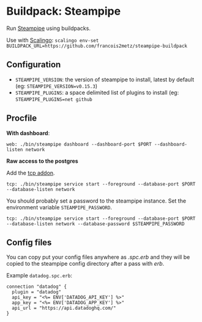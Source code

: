 # Buildpack: Steampipe

Run [Steampipe][] using buildpacks.

Use with [Scalingo][]: `scalingo env-set BUILDPACK_URL=https://github.com/francois2metz/steampipe-buildpack`

## Configuration

- `STEAMPIPE_VERSION`: the version of steampipe to install, latest by default (eg: `STEAMPIPE_VERSION=v0.15.3`)
- `STEAMPIPE_PLUGINS`: a space delimited list of plugins to install (eg: `STEAMPIPE_PLUGINS=net github`

## Procfile

**With dashboard**:

```
web: ./bin/steampipe dashboard --dashboard-port $PORT --dashboard-listen network
```

**Raw access to the postgres**

Add the [tcp addon](https://doc.scalingo.com/addons/tcp-gateway/start).

```
tcp: ./bin/steampipe service start --foreground --database-port $PORT --database-listen network
```

You should probably set a password to the steampipe instance. Set the environment variable `STEAMPIPE_PASSWORD`.

```
tcp: ./bin/steampipe service start --foreground --database-port $PORT --database-listen network --database-password $STEAMPIPE_PASSWORD
```

## Config files

You can copy put your config files anywhere as *.spc.erb* and they will be copied to the steampipe config directory after a pass with *erb*.

Example `datadog.spc.erb`:

```
connection "datadog" {
  plugin = "datadog"
  api_key = "<%= ENV['DATADOG_API_KEY'] %>"
  app_key = "<%= ENV['DATADOG_APP_KEY'] %>"
  api_url = "https://api.datadoghq.com/"
}
```

[steampipe]: https://steampipe.io/
[scalingo]: https://scalingo.com/
